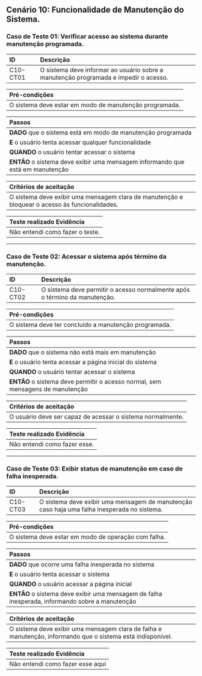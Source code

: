 ## Cenário 10: Funcionalidade de Manutenção do Sistema.

### Caso de Teste 01: Verificar acesso ao sistema durante manutenção programada.

| ID       | Descrição                                                                  |
| :------- | :------------------------------------------------------------------------- |
| C10-CT01 | O sistema deve informar ao usuário sobre a manutenção programada e impedir o acesso. |

| **Pré-condições**                                             |
| :------------------------------------------------------------ |
| O sistema deve estar em modo de manutenção programada.        |

| **Passos**                                                        |
| :---------------------------------------------------------------- |
| **DADO** que o sistema está em modo de manutenção programada    |
| **E** o usuário tenta acessar qualquer funcionalidade           |
| **QUANDO** o usuário tentar acessar o sistema                   |
| **ENTÃO** o sistema deve exibir uma mensagem informando que está em manutenção |

| **Critérios de aceitação**                                      |
| :-------------------------------------------------------------- |
| O sistema deve exibir uma mensagem clara de manutenção e bloquear o acesso às funcionalidades. |

| **Teste realizado Evidência**                                   |
| :-------------------------------------------------------------- |
| Não entendi como fazer o teste. |

---

### Caso de Teste 02: Acessar o sistema após término da manutenção.

| ID       | Descrição                                                                  |
| :------- | :------------------------------------------------------------------------- |
| C10-CT02 | O sistema deve permitir o acesso normalmente após o término da manutenção. |

| **Pré-condições**                                             |
| :------------------------------------------------------------ |
| O sistema deve ter concluído a manutenção programada.         |

| **Passos**                                                        |
| :---------------------------------------------------------------- |
| **DADO** que o sistema não está mais em manutenção              |
| **E** o usuário tenta acessar a página inicial do sistema       |
| **QUANDO** o usuário tentar acessar o sistema                   |
| **ENTÃO** o sistema deve permitir o acesso normal, sem mensagens de manutenção |

| **Critérios de aceitação**                                      |
| :-------------------------------------------------------------- |
| O usuário deve ser capaz de acessar o sistema normalmente.      |

| **Teste realizado Evidência**                                   |
| :-------------------------------------------------------------- |
| Não entendi como fazer esse. |

---

### Caso de Teste 03: Exibir status de manutenção em caso de falha inesperada.

| ID       | Descrição                                                               |
| :------- | :------------------------------------------------------------------------ |
| C10-CT03 | O sistema deve exibir uma mensagem de manutenção caso haja uma falha inesperada no sistema. |

| **Pré-condições**                                             |
| :------------------------------------------------------------ |
| O sistema deve estar em modo de operação com falha.           |

| **Passos**                                                        |
| :---------------------------------------------------------------- |
| **DADO** que ocorre uma falha inesperada no sistema              |
| **E** o usuário tenta acessar o sistema                          |
| **QUANDO** o usuário acessar a página inicial                   |
| **ENTÃO** o sistema deve exibir uma mensagem de falha inesperada, informando sobre a manutenção |

| **Critérios de aceitação**                                      |
| :-------------------------------------------------------------- |
| O sistema deve exibir uma mensagem clara de falha e manutenção, informando que o sistema está indisponível. |

| **Teste realizado Evidência**                                   |
| :-------------------------------------------------------------- |
| Não entendi como fazer esse aqui|